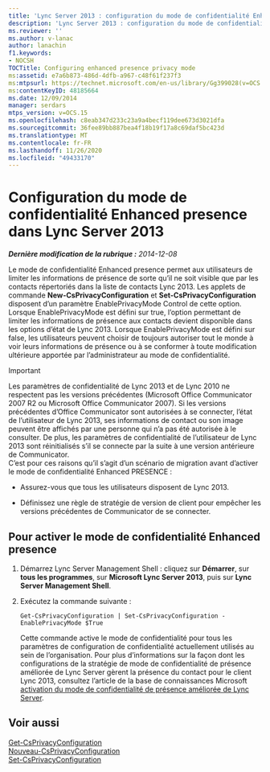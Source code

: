 ```yaml
---
title: 'Lync Server 2013 : configuration du mode de confidentialité Enhanced presence'
description: 'Lync Server 2013 : configuration du mode de confidentialité Enhanced Presence.'
ms.reviewer: ''
ms.author: v-lanac
author: lanachin
f1.keywords:
- NOCSH
TOCTitle: Configuring enhanced presence privacy mode
ms:assetid: e7a6b873-486d-4dfb-a967-c48f61f237f3
ms:mtpsurl: https://technet.microsoft.com/en-us/library/Gg399028(v=OCS.15)
ms:contentKeyID: 48185664
ms.date: 12/09/2014
manager: serdars
mtps_version: v=OCS.15
ms.openlocfilehash: c8eab347d233c23a9a4becf119dee673d3021dfa
ms.sourcegitcommit: 36fee89bb887bea4f18b19f17a8c69daf5bc423d
ms.translationtype: MT
ms.contentlocale: fr-FR
ms.lasthandoff: 11/26/2020
ms.locfileid: "49433170"
---
```

# <a name="configuring-enhanced-presence-privacy-mode-in-lync-server-2013"></a>Configuration du mode de confidentialité Enhanced presence dans Lync Server 2013

<div data-xmlns="http://www.w3.org/1999/xhtml">

<div class="topic" data-xmlns="http://www.w3.org/1999/xhtml" data-msxsl="urn:schemas-microsoft-com:xslt" data-cs="https://msdn.microsoft.com/">

<div data-asp="https://msdn2.microsoft.com/asp">



</div>

<div id="mainSection">

<div id="mainBody">

<span> </span>

_**Dernière modification de la rubrique :** 2014-12-08_

Le mode de confidentialité Enhanced presence permet aux utilisateurs de limiter les informations de présence de sorte qu’il ne soit visible que par les contacts répertoriés dans la liste de contacts Lync 2013. Les applets de commande **New-CsPrivacyConfiguration** et **Set-CsPrivacyConfiguration** disposent d’un paramètre EnablePrivacyMode Control de cette option. Lorsque EnablePrivacyMode est défini sur true, l’option permettant de limiter les informations de présence aux contacts devient disponible dans les options d’état de Lync 2013. Lorsque EnablePrivacyMode est défini sur false, les utilisateurs peuvent choisir de toujours autoriser tout le monde à voir leurs informations de présence ou à se conformer à toute modification ultérieure apportée par l’administrateur au mode de confidentialité.

<div>


> [!IMPORTANT]  
> Les paramètres de confidentialité de Lync 2013 et de Lync 2010 ne respectent pas les versions précédentes (Microsoft Office Communicator 2007 R2 ou Microsoft Office Communicator 2007). Si les versions précédentes d’Office Communicator sont autorisées à se connecter, l’état de l’utilisateur de Lync 2013, ses informations de contact ou son image peuvent être affichés par une personne qui n’a pas été autorisée à le consulter. De plus, les paramètres de confidentialité de l’utilisateur de Lync 2013 sont réinitialisés s’il se connecte par la suite à une version antérieure de Communicator.<BR>C’est pour ces raisons qu’il s’agit d’un scénario de migration avant d’activer le mode de confidentialité Enhanced PRESENCE : 
> <UL>
> <LI>
> <P>Assurez-vous que tous les utilisateurs disposent de Lync 2013.</P>
> <LI>
> <P>Définissez une règle de stratégie de version de client pour empêcher les versions précédentes de Communicator de se connecter.</P></LI></UL>



</div>

<div>

## <a name="to-enable-enhanced-presence-privacy-mode"></a>Pour activer le mode de confidentialité Enhanced presence

1.  Démarrez Lync Server Management Shell : cliquez sur **Démarrer**, sur **tous les programmes**, sur **Microsoft Lync Server 2013**, puis sur **Lync Server Management Shell**.

2.  Exécutez la commande suivante :
    
        Get-CsPrivacyConfiguration | Set-CsPrivacyConfiguration -EnablePrivacyMode $True
    
    Cette commande active le mode de confidentialité pour tous les paramètres de configuration de confidentialité actuellement utilisés au sein de l’organisation. Pour plus d’informations sur la façon dont les configurations de la stratégie de mode de confidentialité de présence améliorée de Lync Server gèrent la présence du contact pour le client Lync 2013, consultez l’article de la base de connaissances Microsoft [activation du mode de confidentialité de présence améliorée de Lync Server](https://support.microsoft.com/kb/3020057).

</div>

<div>

## <a name="see-also"></a>Voir aussi


[Get-CsPrivacyConfiguration](https://docs.microsoft.com/powershell/module/skype/Get-CsPrivacyConfiguration)  
[Nouveau-CsPrivacyConfiguration](https://docs.microsoft.com/powershell/module/skype/New-CsPrivacyConfiguration)  
[Set-CsPrivacyConfiguration](https://docs.microsoft.com/powershell/module/skype/Set-CsPrivacyConfiguration)  
  

</div>

</div>

<span> </span>

</div>

</div>

</div>

